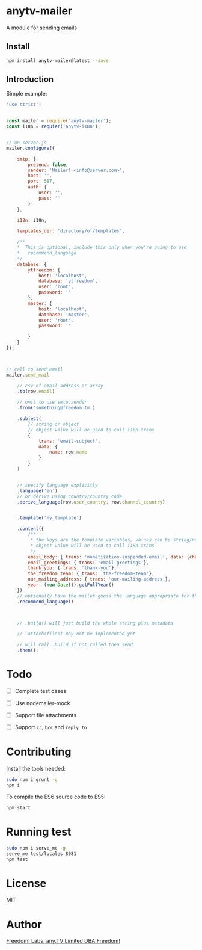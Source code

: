 # anytv-mailer

A module for sending emails


## Install

```sh
npm install anytv-mailer@latest --save
```

## Introduction

Simple example:
```js
'use strict';


const mailer = require('anytv-mailer');
const i18n = requier('anytv-i18n');


// on server.js
mailer.configure({

    smtp: {
        pretend: false,
        sender: 'Mailer! <info@server.com>',
        host: '',
        port: 587,
        auth: {
            user: '',
            pass: ''
        }
    },

    i18n: i18n,

    templates_dir: 'directory/of/templates',

    /**
    *  This is optional, include this only when you're going to use
    *  .recommend_language
    */
    database: {
        ytfreedom: {
            host: 'localhost',
            database: 'ytfreedom',
            user: 'root',
            password: ''
        },
        master: {
            host: 'localhost',
            database: 'master',
            user: 'root',
            password: ''

        }
    }
});



// call to send email
mailer.send_mail

    // csv of email address or array
    .to(row.email)

    // omit to use smtp.sender
    .from('something@freedom.tm')

    .subject(
        // string or object
        // object value will be used to call i18n.trans
        {
            trans: 'email-subject',
            data: {
                name: row.name
            }
        }
    )


    // specify language explicitly
    .language('en')
    // or derive using country/country code
    .derive_language(row.user_country, row.channel_country)


    .template('my_template')

    .content({
        /**
         * the keys are the template variables, values can be string/number/object
         * object value will be used to call i18n.trans
         */
        email_body: { trans: 'monetization-suspended-email', data: {channel_name: row.channel_name}},
        email_greetings: { trans: 'email-greetings'},
        thank_you: { trans: 'thank-you'},
        the_freedom_team: { trans: 'the-freedom-team'},
        our_mailing_address: { trans: 'our-mailing-address'},
        year: (new Date()).getFullYear()
    })
    // optionally have the mailer guess the language appropriate for the recipient
    .recommend_language()



    // .build() will just build the whole string plus metadata

    // .attach(files) may not be implemented yet

    // will call .build if not called then send
    .then();

```


# Todo
- [ ] Complete test cases
- [ ] Use nodemailer-mock
- [ ] Support file attachments
- [ ] Support `cc`, `bcc` and `reply to`


# Contributing

Install the tools needed:
```sh
sudo npm i grunt -g
npm i
```

To compile the ES6 source code to ES5:
```sh
npm start
```

# Running test

```sh
sudo npm i serve_me -g
serve_me test/locales 8081
npm test
```

# License

MIT


# Author
[Freedom! Labs, any.TV Limited DBA Freedom!](https://www.freedom.tm)
